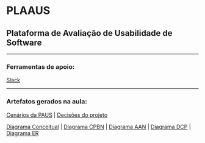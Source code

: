 # PLAAUS
## Plataforma de Avaliação de Usabilidade de Software
***
### Ferramentas de apoio:
[Slack](integraoi.slack.com)



***
### Artefatos gerados na aula:
[Cenários da PAUS](https://docs.google.com/document/d/1b6Z95vV4zZlL9loJnUAJeC3FbothEKLQk6YZv_WwNcI/edit#heading=h.rjp3dcwtc39d) | 
[Decisões do projeto](https://docs.google.com/document/d/1uN10BdIGWlXjlrKAmqISiACAF1zdSkVEZRUIw75a-lk/edit)

[Diagrama Conceitual](https://app.diagrams.net/#G18rjH2jCuIR5_xxoHG8ZojmFsLTeFzyR_) | 
[Diagrama CPBN](https://app.diagrams.net/#G1aX2C7oTOPc7fpp1uz72yipSwnlb0vUey) | 
[Diagrama AAN](https://app.diagrams.net/#G1WY9ZC4Qar_VQZk9-WE0CO_XXNiL1uUoc) | 
[Diagrama DCP](https://app.diagrams.net/#G1Cf03F5cZs7TZOp3ES1u9eZncYLnx8ktW) | 
[Diagrama ER](https://app.diagrams.net/#G1hGWfN1XJPeJ2akuPNhO9btyuWveZ7z_Y)
